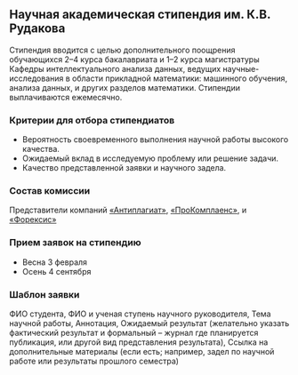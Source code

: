 ## Научная академическая стипендия им. К.В. Рудакова

Стипендия вводится с целью дополнительного поощрения обучающихся 2–4 курса бакалавриата и 1–2 курса магистратуры Кафедры интеллектуального анализа данных, ведущих научные-исследования в области прикладной математики: машинного обучения, анализа данных, и других разделов математики. Стипендии выплачиваются ежемесячно. 

### Критерии для отбора стипендиатов
*  Вероятность своевременного выполнения научной работы высокого качества.
* Ожидаемый вклад в исследуемую проблему или решение задачи.
* Качество представленной заявки и научного задела.

### Состав комиссии
Представители компаний [«Антиплагиат»](https://antiplagiat.ru/), [«ПроКомплаенс»](https://www.forecsys.ru/%D0%BE-%D0%BA%D0%BE%D0%BC%D0%BF%D0%B0%D0%BD%D0%B8%D0%B8/), и [«Форексис»](https://forecsys.ru/)

### Прием заявок на стипендию
* Весна 3 февраля
* Осень 4 сентября 

### Шаблон заявки
ФИО студента, ФИО и ученая ступень научного руководителя, Тема научной работы, Аннотация, Ожидаемый результат (желательно указать фактический результат и формальный – журнал где планируется публикация, или другой вид представления результата), Ссылка на дополнительные материалы (если есть; например, задел по научной работе или результаты прошлого семестра)  


